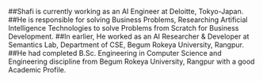 ##Shafi is currently working as an AI Engineer at Deloitte, Tokyo-Japan.
##He is responsible for solving Business Problems, Researching Artificial Intelligence Technologies to solve Problems from Scratch for Business Development.
##In earlier, He worked as an AI Researcher & Developer at Semantics Lab, Department of CSE, Begum Rokeya University, Rangpur. 
##He had completed B.Sc. Engineering in Computer Science and Engineering discipline from Begum Rokeya University, Rangpur with a good Academic Profile.
